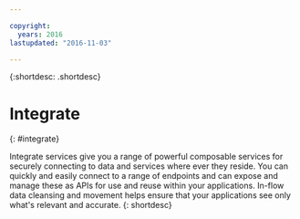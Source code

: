 ```yaml
---

copyright:
  years: 2016
lastupdated: "2016-11-03"

---
```



{:shortdesc: .shortdesc}

# Integrate
{: #integrate}

Integrate services give you a range of powerful composable services for securely connecting to data and services where ever they reside. You can quickly and easily connect to a range of endpoints and can expose and manage these as APIs for use and reuse within your applications. In-flow data cleansing and movement helps ensure that your applications see only what's relevant and accurate.
{: shortdesc}
